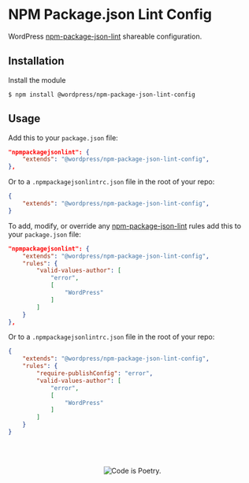 # NPM Package.json Lint Config

WordPress [npm-package-json-lint](https://github.com/tclindner/npm-package-json-lint) shareable configuration.

## Installation

Install the module

```shell
$ npm install @wordpress/npm-package-json-lint-config
```

## Usage

Add this to your `package.json` file:

```json
"npmpackagejsonlint": {
	"extends": "@wordpress/npm-package-json-lint-config",
},
```

Or to a `.npmpackagejsonlintrc.json` file in the root of your repo:
```json
{
	"extends": "@wordpress/npm-package-json-lint-config",
}

```

To add, modify, or override any [npm-package-json-lint](https://github.com/tclindner/npm-package-json-lint/wiki) rules add this to your `package.json` file:

```json
"npmpackagejsonlint": {
	"extends": "@wordpress/npm-package-json-lint-config",
	"rules": {
		"valid-values-author": [
			"error",
			[
				"WordPress"
			]
		]
	}
},
```

Or to a `.npmpackagejsonlintrc.json` file in the root of your repo:

```json
{
	"extends": "@wordpress/npm-package-json-lint-config",
	"rules": {
		"require-publishConfig": "error",
		"valid-values-author": [
			"error",
			[
				"WordPress"
			]
		]
	}
}

```

<br/><br/><p align="center"><img src="https://s.w.org/style/images/codeispoetry.png?1" alt="Code is Poetry." /></p>
